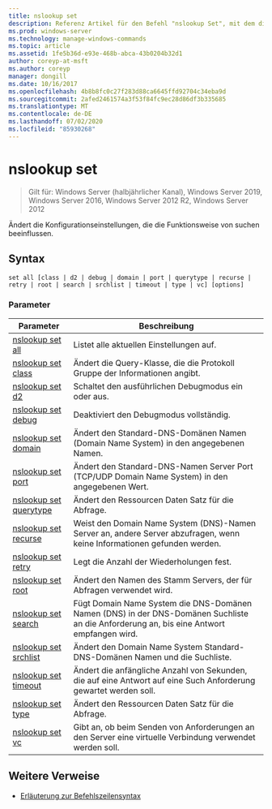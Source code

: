 ```yaml
---
title: nslookup set
description: Referenz Artikel für den Befehl "nslookup Set", mit dem die Konfigurationseinstellungen geändert werden, die sich auf das Verhalten von Such Vorgängen
ms.prod: windows-server
ms.technology: manage-windows-commands
ms.topic: article
ms.assetid: 1fe5b36d-e93e-468b-abca-43b0204b32d1
author: coreyp-at-msft
ms.author: coreyp
manager: dongill
ms.date: 10/16/2017
ms.openlocfilehash: 4b8b8fc0c27f283d88ca6645ffd92704c34eba9d
ms.sourcegitcommit: 2afed2461574a3f53f84fc9ec28d86df3b335685
ms.translationtype: MT
ms.contentlocale: de-DE
ms.lasthandoff: 07/02/2020
ms.locfileid: "85930268"
---
```

# <a name="nslookup-set"></a>nslookup set

> Gilt für: Windows Server (halbjährlicher Kanal), Windows Server 2019, Windows Server 2016, Windows Server 2012 R2, Windows Server 2012

Ändert die Konfigurationseinstellungen, die die Funktionsweise von suchen beeinflussen.

## <a name="syntax"></a>Syntax

```
set all [class | d2 | debug | domain | port | querytype | recurse | retry | root | search | srchlist | timeout | type | vc] [options]
```

### <a name="parameters"></a>Parameter

| Parameter | Beschreibung |
| --------- | ----------- |
| [nslookup set all](nslookup-set-all.md) | Listet alle aktuellen Einstellungen auf. |
| [nslookup set class](nslookup-set-class.md) | Ändert die Query-Klasse, die die Protokoll Gruppe der Informationen angibt. |
| [nslookup set d2](nslookup-set-d2.md) | Schaltet den ausführlichen Debugmodus ein oder aus. |
| [nslookup set debug](nslookup-set-debug.md) | Deaktiviert den Debugmodus vollständig. |
| [nslookup set domain](nslookup-set-domain.md) | Ändert den Standard-DNS-Domänen Namen (Domain Name System) in den angegebenen Namen. |
| [nslookup set port](nslookup-set-port.md) | Ändert den Standard-DNS-Namen Server Port (TCP/UDP Domain Name System) in den angegebenen Wert.
| [nslookup set querytype](nslookup-set-querytype.md) | Ändert den Ressourcen Daten Satz für die Abfrage. |
| [nslookup set recurse](nslookup-set-recurse.md) | Weist den Domain Name System (DNS)-Namen Server an, andere Server abzufragen, wenn keine Informationen gefunden werden. |
| [nslookup set retry](nslookup-set-retry.md) | Legt die Anzahl der Wiederholungen fest. |
| [nslookup set root](nslookup-set-root.md) | Ändert den Namen des Stamm Servers, der für Abfragen verwendet wird. |
| [nslookup set search](nslookup-set-search.md) | Fügt Domain Name System die DNS-Domänen Namen (DNS) in der DNS-Domänen Suchliste an die Anforderung an, bis eine Antwort empfangen wird. |
| [nslookup set srchlist](nslookup-set-srchlist.md) | Ändert den Domain Name System Standard-DNS-Domänen Namen und die Suchliste. |
| [nslookup set timeout](nslookup-set-timeout.md) | Ändert die anfängliche Anzahl von Sekunden, die auf eine Antwort auf eine Such Anforderung gewartet werden soll. |
| [nslookup set type](nslookup-set-type.md) | Ändert den Ressourcen Daten Satz für die Abfrage. |
| [nslookup set vc](nslookup-set-vc.md) | Gibt an, ob beim Senden von Anforderungen an den Server eine virtuelle Verbindung verwendet werden soll. |

## <a name="additional-references"></a>Weitere Verweise

- [Erläuterung zur Befehlszeilensyntax](command-line-syntax-key.md)
